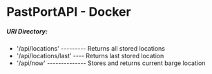 # PastPortAPI - Docker

##### URl Directory:
- '/api/locations' --------- Returns all stored locations
- '/api/locations/last' ---- Returns last stored location
- '/api/now' -------------- Stores and returns current barge location